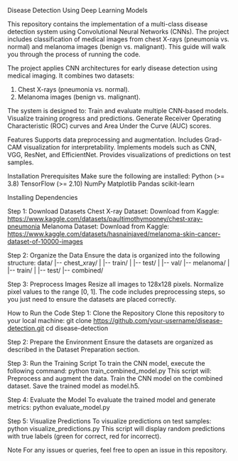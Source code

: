 Disease Detection Using Deep Learning Models

This repository contains the implementation of a multi-class disease detection system using Convolutional Neural Networks (CNNs). The project includes classification of medical images from chest X-rays (pneumonia vs. normal) and melanoma images (benign vs. malignant). This guide will walk you through the process of running the code.

The project applies CNN architectures for early disease detection using medical imaging. It combines two datasets:
1. Chest X-rays (pneumonia vs. normal).
2. Melanoma images (benign vs. malignant).

The system is designed to:
Train and evaluate multiple CNN-based models.
Visualize training progress and predictions.
Generate Receiver Operating Characteristic (ROC) curves and Area Under the Curve (AUC) scores.

Features
Supports data preprocessing and augmentation.
Includes Grad-CAM visualization for interpretability.
Implements models such as CNN, VGG, ResNet, and EfficientNet.
Provides visualizations of predictions on test samples.

Installation
Prerequisites
Make sure the following are installed:
Python (>= 3.8)
TensorFlow (>= 2.10)
NumPy
Matplotlib
Pandas
scikit-learn

Installing Dependencies

Step 1: Download Datasets
Chest X-ray Dataset: Download from Kaggle: https://www.kaggle.com/datasets/paultimothymooney/chest-xray-pneumonia
Melanoma Dataset: Download from Kaggle: https://www.kaggle.com/datasets/hasnainjaved/melanoma-skin-cancer-dataset-of-10000-images

Step 2: Organize the Data
Ensure the data is organized into the following structure:
data/
|-- chest_xray/
|   |-- train/
|   |-- test/
|   |-- val/
|-- melanoma/
|   |-- train/
|   |-- test/
|-- combined/

Step 3: Preprocess Images
Resize all images to 128x128 pixels.
Normalize pixel values to the range [0, 1].
The code includes preprocessing steps, so you just need to ensure the datasets are placed correctly.

How to Run the Code
Step 1: Clone the Repository
Clone this repository to your local machine:
git clone https://github.com/your-username/disease-detection.git
cd disease-detection

Step 2: Prepare the Environment
Ensure the datasets are organized as described in the Dataset Preparation section.

Step 3: Run the Training Script
To train the CNN model, execute the following command:
python train_combined_model.py
This script will:
Preprocess and augment the data.
Train the CNN model on the combined dataset.
Save the trained model as model.h5.

Step 4: Evaluate the Model
To evaluate the trained model and generate metrics:
python evaluate_model.py

Step 5: Visualize Predictions
To visualize predictions on test samples:
python visualize_predictions.py
This script will display random predictions with true labels (green for correct, red for incorrect).

Note
For any issues or queries, feel free to open an issue in this repository.
